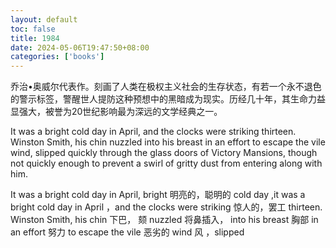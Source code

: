 ```yaml
---
layout: default
toc: false
title: 1984
date: 2024-05-06T19:47:50+08:00
categories: ['books']
---
```


乔治•奥威尔代表作。刻画了人类在极权主义社会的生存状态，有若一个永不退色的警示标签，警醒世人提防这种预想中的黑暗成为现实。历经几十年，其生命力益显强大，被誉为20世纪影响最为深远的文学经典之一。

It was a bright cold day in April, and the clocks were striking thirteen. Winston Smith, his chin nuzzled into his breast in an effort to escape the vile wind, slipped quickly through the glass doors of Victory Mansions, though not quickly enough to prevent a swirl of gritty dust from entering along with him.


It was a bright cold day in April, bright 明亮的，聪明的 cold day ,it was a bright cold day in April ，and the clocks were striking 惊人的，罢工 thirteen. Winston Smith, his chin 下巴， 颏 nuzzled 将鼻插入， into his breast 胸部  in an effort 努力 to escape the vile 恶劣的  wind 风 ，slipped 

